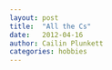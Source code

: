 ```yaml
---
layout: post
title:  "All the Cs"
date:   2012-04-16
author: Cailin Plunkett
categories: hobbies
---
```


